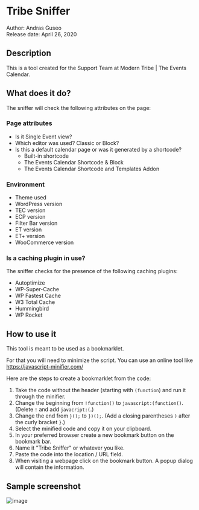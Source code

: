 # Tribe Sniffer
Author: Andras Guseo  
Release date: April 26, 2020

## Description
This is a tool created for the Support Team at Modern Tribe | The Events Calendar.

## What does it do?
The sniffer will check the following attributes on the page:

### Page attributes
* Is it Single Event view?
* Which editor was used? Classic or Block?
* Is this a default calendar page or was it generated by a shortcode?
  * Built-in shortcode
  * The Events Calendar Shortcode & Block
  * The Events Calendar Shortcode and Templates Addon
  
 ### Environment
 * Theme used 
 * WordPress version
 * TEC version
 * ECP version
 * Filter Bar version
 * ET version
 * ET+ version
 * WooCommerce version
 
 ### Is a caching plugin in use?
 The sniffer checks for the presence of the following caching plugins:
* Autoptimize
* WP-Super-Cache
* WP Fastest Cache
* W3 Total Cache
* Hummingbird
* WP Rocket

## How to use it
This tool is meant to be used as a bookmarklet.

For that you will need to minimize the script. You can use an online tool like https://javascript-minifier.com/

Here are the steps to create a bookmarklet from the code:

1. Take the code without the header (starting with `(function`) and run it through the minifier.
2. Change the beginning from `!function()` to `javascript:(function()`. (Delete `!` and add `javacript:(`.)
3. Change the end from `}();` to `})();`. (Add a closing parentheses `)` after the curly bracket `}`.)
4. Select the minified code and copy it on your clipboard.
5. In your preferred browser create a new bookmark button on the bookmark bar.
6. Name it "Tribe Sniffer" or whatever you like.
7. Paste the code into the location / URL field.
8. When visiting a webpage click on the bookmark button. A popup dialog will contain the information.

## Sample screenshot
![image](https://user-images.githubusercontent.com/2614506/80293451-c7af0380-875f-11ea-9a86-270b167ea58e.png)